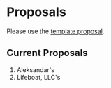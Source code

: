 # Proposals

Please use the [template proposal](/template.md). 

## Current Proposals

1. Aleksandar's
2. Lifeboat, LLC's

